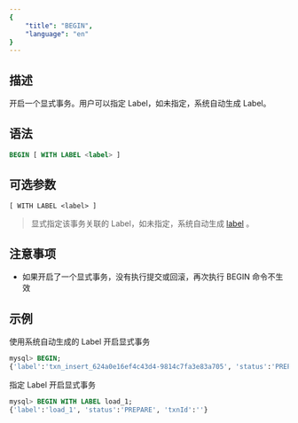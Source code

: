 ```yaml
---
{
    "title": "BEGIN",
    "language": "en"
}
---
```


<!--
Licensed to the Apache Software Foundation (ASF) under one
or more contributor license agreements.  See the NOTICE file
distributed with this work for additional information
regarding copyright ownership.  The ASF licenses this file
to you under the Apache License, Version 2.0 (the
"License"); you may not use this file except in compliance
with the License.  You may obtain a copy of the License at

  http://www.apache.org/licenses/LICENSE-2.0

Unless required by applicable law or agreed to in writing,
software distributed under the License is distributed on an
"AS IS" BASIS, WITHOUT WARRANTIES OR CONDITIONS OF ANY
KIND, either express or implied.  See the License for the
specific language governing permissions and limitations
under the License.
-->


## 描述

开启一个显式事务。用户可以指定 Label，如未指定，系统自动生成 Label。

## 语法

```sql
BEGIN [ WITH LABEL <label> ]
```

## 可选参数

`[ WITH LABEL <label> ]`

> 显式指定该事务关联的 Label，如未指定，系统自动生成 [label](../../../data-operate/transaction#不重不丢) 。

## 注意事项

- 如果开启了一个显式事务，没有执行提交或回滚，再次执行 BEGIN 命令不生效

## 示例

使用系统自动生成的 Label 开启显式事务

```sql
mysql> BEGIN;
{'label':'txn_insert_624a0e16ef4c43d4-9814c7fa3e83a705', 'status':'PREPARE', 'txnId':''}
```

指定 Label 开启显式事务

```sql
mysql> BEGIN WITH LABEL load_1;
{'label':'load_1', 'status':'PREPARE', 'txnId':''}
```
